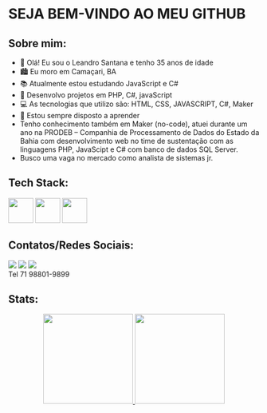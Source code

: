# SEJA BEM-VINDO AO MEU GITHUB

## Sobre mim: 

- 👋 Olá! Eu sou o Leandro Santana e tenho 35 anos de idade
- 🏙️ Eu moro em Camaçari, BA
- 📚 Atualmente estou estudando JavaScript e C#
- 📖 Desenvolvo projetos em PHP, C#, javaScript
- 💻 As tecnologias que utilizo são: HTML, CSS, JAVASCRIPT, C#, Maker
- 🎈 Estou sempre disposto a aprender
- Tenho conhecimento também em Maker (no-code), atuei durante um ano na PRODEB – Companhia de Processamento de Dados do Estado da Bahia com desenvolvimento web no time de sustentação com as linguagens PHP, JavaScipt e C# com banco de dados SQL Server.
- Busco uma vaga no mercado como analista de sistemas jr.

## Tech Stack: 
<div>
<img src="https://cdn.jsdelivr.net/gh/devicons/devicon/icons/php/php-original.svg" height="50px" width="50px"/>
<img src="https://cdn.jsdelivr.net/gh/devicons/devicon/icons/javascript/javascript-original.svg" height="50px" width="50px"/>
<img src="https://cdn.jsdelivr.net/gh/devicons/devicon/icons/microsoftsqlserver/microsoftsqlserver-plain.svg" height="50px" width="50px"/>
</div>

## Contatos/Redes Sociais: 
<a href="https://wa.me/+5571988019899" target="_blank"><img src="https://img.shields.io/badge/WhatsApp-25D366?style=for-the-badge&logo=whatsapp&logoColor=white" target="_blank"></a> 
<a href = "mailto:leandro.lns.87@gmail.com"><img src="https://img.shields.io/badge/Gmail-D14836?style=for-the-badge&logo=gmail&logoColor=white" target="_blank"></a>
<a href="https://www.linkedin.com/in/leandro-nascimento-de-santana-pina-65985825/" target="_blank"><img src="https://img.shields.io/badge/-LinkedIn-%230077B5?style=for-the-badge&logo=linkedin&logoColor=white" target="_blank"></a>   
Tel 71 98801-9899

## Stats: 
<div align="center">
  <a href="https://github.com/leandrolns87">
  <img height="180em" src="https://github-readme-stats.vercel.app/api?username=leandrolns87&show_icons=true&theme=dracula&include_all_commits=true&count_private=true"/>
  <img height="180em" src="https://github-readme-stats.vercel.app/api/top-langs/?username=leandrolns87&layout=compact&langs_count=7&theme=dracula"/>
</div>

